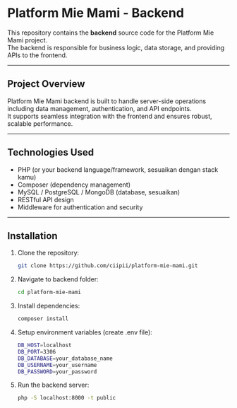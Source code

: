 # Platform Mie Mami - Backend

This repository contains the **backend** source code for the Platform Mie Mami project.  
The backend is responsible for business logic, data storage, and providing APIs to the frontend.

---

## Project Overview

Platform Mie Mami backend is built to handle server-side operations including data management, authentication, and API endpoints.  
It supports seamless integration with the frontend and ensures robust, scalable performance.

---

## Technologies Used

- PHP (or your backend language/framework, sesuaikan dengan stack kamu)  
- Composer (dependency management)  
- MySQL / PostgreSQL / MongoDB (database, sesuaikan)  
- RESTful API design  
- Middleware for authentication and security  

---

## Installation

1. Clone the repository:
   ```bash
   git clone https://github.com/ciipii/platform-mie-mami.git
2. Navigate to backend folder:
   ```bash
   cd platform-mie-mami
3. Install dependencies:
   ```bash
   composer install
4. Setup environment variables (create .env file):
   ```bash
   DB_HOST=localhost
   DB_PORT=3306
   DB_DATABASE=your_database_name
   DB_USERNAME=your_username
   DB_PASSWORD=your_password
5. Run the backend server:
   ```bash
   php -S localhost:8000 -t public
